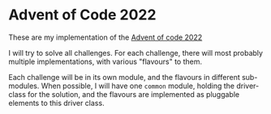 # Advent of Code 2022
These are my implementation of the [Advent of code 2022][adventOfCode2022]

I will try to solve all challenges. For each challenge, there will most probably multiple implementations, with various "flavours" to them.

Each challenge will be in its own module, and the flavours in different sub-modules. When possible, I will have one `common` module, holding the driver-class for the solution, and the flavours are implemented as pluggable elements to this driver class.

[adventOfCode2022]: https://adventofcode.com/2022
